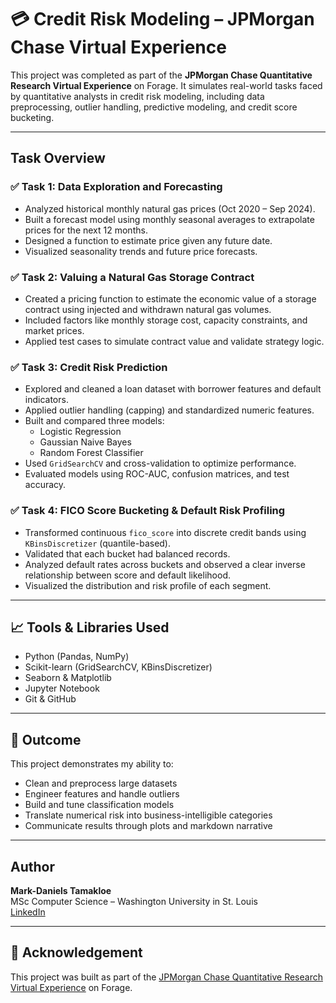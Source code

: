# 💳 Credit Risk Modeling – JPMorgan Chase Virtual Experience

This project was completed as part of the **JPMorgan Chase Quantitative Research Virtual Experience** on Forage. It simulates real-world tasks faced by quantitative analysts in credit risk modeling, including data preprocessing, outlier handling, predictive modeling, and credit score bucketing.

---

##  Task Overview

### ✅ Task 1: Data Exploration and Forecasting
- Analyzed historical monthly natural gas prices (Oct 2020 – Sep 2024).
- Built a forecast model using monthly seasonal averages to extrapolate prices for the next 12 months.
- Designed a function to estimate price given any future date.
- Visualized seasonality trends and future price forecasts.

### ✅ Task 2: Valuing a Natural Gas Storage Contract
- Created a pricing function to estimate the economic value of a storage contract using injected and withdrawn natural gas volumes.
- Included factors like monthly storage cost, capacity constraints, and market prices.
- Applied test cases to simulate contract value and validate strategy logic.

### ✅ Task 3: Credit Risk Prediction
- Explored and cleaned a loan dataset with borrower features and default indicators.
- Applied outlier handling (capping) and standardized numeric features.
- Built and compared three models:
  - Logistic Regression
  - Gaussian Naive Bayes
  - Random Forest Classifier
- Used `GridSearchCV` and cross-validation to optimize performance.
- Evaluated models using ROC-AUC, confusion matrices, and test accuracy.

### ✅ Task 4: FICO Score Bucketing & Default Risk Profiling
- Transformed continuous `fico_score` into discrete credit bands using `KBinsDiscretizer` (quantile-based).
- Validated that each bucket had balanced records.
- Analyzed default rates across buckets and observed a clear inverse relationship between score and default likelihood.
- Visualized the distribution and risk profile of each segment.



---

## 📈 Tools & Libraries Used
- Python (Pandas, NumPy)
- Scikit-learn (GridSearchCV, KBinsDiscretizer)
- Seaborn & Matplotlib
- Jupyter Notebook
- Git & GitHub

---

## 📌 Outcome
This project demonstrates my ability to:
- Clean and preprocess large datasets
- Engineer features and handle outliers
- Build and tune classification models
- Translate numerical risk into business-intelligible categories
- Communicate results through plots and markdown narrative

---

##  Author

**Mark-Daniels Tamakloe**  
MSc Computer Science – Washington University in St. Louis  
[LinkedIn](https://www.linkedin.com/in/mark-daniels-tamakloe-934785a9) 

---

## 🔗 Acknowledgement

This project was built as part of the [JPMorgan Chase Quantitative Research Virtual Experience](https://www.theforage.com/virtual-internships/prototype/jpmorgan-chase/quantitative-research) on Forage.



